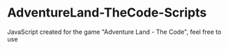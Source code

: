 # AdventureLand-TheCode-Scripts
JavaScript created for the game "Adventure Land - The Code", feel free to use
